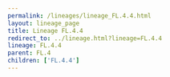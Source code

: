 ```yaml
---
permalink: /lineages/lineage_FL.4.4.html
layout: lineage_page
title: Lineage FL.4.4
redirect_to: ../lineage.html?lineage=FL.4.4
lineage: FL.4.4
parent: FL.4
children: ['FL.4.4']
---
```

